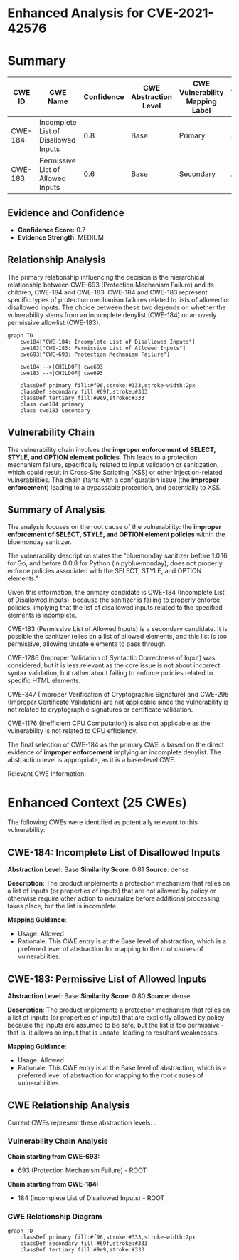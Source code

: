 # Enhanced Analysis for CVE-2021-42576

# Summary
| CWE ID | CWE Name | Confidence | CWE Abstraction Level | CWE Vulnerability Mapping Label | CWE-Vulnerability Mapping Notes |
|---|---|---|---|---|---|
| CWE-184 | Incomplete List of Disallowed Inputs | 0.8 | Base | Primary | Allowed |
| CWE-183 | Permissive List of Allowed Inputs | 0.6 | Base | Secondary | Allowed |

## Evidence and Confidence

*   **Confidence Score:** 0.7
*   **Evidence Strength:** MEDIUM

## Relationship Analysis
The primary relationship influencing the decision is the hierarchical relationship between CWE-693 (Protection Mechanism Failure) and its children, CWE-184 and CWE-183. CWE-184 and CWE-183 represent specific types of protection mechanism failures related to lists of allowed or disallowed inputs. The choice between these two depends on whether the vulnerability stems from an incomplete denylist (CWE-184) or an overly permissive allowlist (CWE-183).

```mermaid
graph TD
    cwe184["CWE-184: Incomplete List of Disallowed Inputs"]
    cwe183["CWE-183: Permissive List of Allowed Inputs"]
    cwe693["CWE-693: Protection Mechanism Failure"]

    cwe184 -->|CHILDOF| cwe693
    cwe183 -->|CHILDOF| cwe693
    
    classDef primary fill:#f96,stroke:#333,stroke-width:2px
    classDef secondary fill:#69f,stroke:#333
    classDef tertiary fill:#9e9,stroke:#333
    class cwe184 primary
    class cwe183 secondary
```

## Vulnerability Chain
The vulnerability chain involves the **improper enforcement of SELECT, STYLE, and OPTION element policies**. This leads to a protection mechanism failure, specifically related to input validation or sanitization, which could result in Cross-Site Scripting (XSS) or other injection-related vulnerabilities. The chain starts with a configuration issue (the **improper enforcement**) leading to a bypassable protection, and potentially to XSS.

## Summary of Analysis
The analysis focuses on the root cause of the vulnerability: the **improper enforcement of SELECT, STYLE, and OPTION element policies** within the bluemonday sanitizer.

The vulnerability description states the "bluemonday sanitizer before 1.0.16 for Go, and before 0.0.8 for Python (in pybluemonday), does not properly enforce policies associated with the SELECT, STYLE, and OPTION elements."

Given this information, the primary candidate is CWE-184 (Incomplete List of Disallowed Inputs), because the sanitizer is failing to properly enforce policies, implying that the list of disallowed inputs related to the specified elements is incomplete.

CWE-183 (Permissive List of Allowed Inputs) is a secondary candidate. It is possible the sanitizer relies on a list of allowed elements, and this list is too permissive, allowing unsafe elements to pass through.

CWE-1286 (Improper Validation of Syntactic Correctness of Input) was considered, but it is less relevant as the core issue is not about incorrect syntax validation, but rather about failing to enforce policies related to specific HTML elements.

CWE-347 (Improper Verification of Cryptographic Signature) and CWE-295 (Improper Certificate Validation) are not applicable since the vulnerability is not related to cryptographic signatures or certificate validation.

CWE-1176 (Inefficient CPU Computation) is also not applicable as the vulnerability is not related to CPU efficiency.

The final selection of CWE-184 as the primary CWE is based on the direct evidence of **improper enforcement** implying an incomplete denylist. The abstraction level is appropriate, as it is a base-level CWE.

Relevant CWE Information:

# Enhanced Context (25 CWEs)
The following CWEs were identified as potentially relevant to this vulnerability:

## CWE-184: Incomplete List of Disallowed Inputs
**Abstraction Level**: Base
**Similarity Score**: 0.81
**Source**: dense

**Description**:
The product implements a protection mechanism that relies on a list of inputs (or properties of inputs) that are not allowed by policy or otherwise require other action to neutralize before additional processing takes place, but the list is incomplete.

**Mapping Guidance**:
- Usage: Allowed
- Rationale: This CWE entry is at the Base level of abstraction, which is a preferred level of abstraction for mapping to the root causes of vulnerabilities.

## CWE-183: Permissive List of Allowed Inputs
**Abstraction Level**: Base
**Similarity Score**: 0.80
**Source**: dense

**Description**:
The product implements a protection mechanism that relies on a list of inputs (or properties of inputs) that are explicitly allowed by policy because the inputs are assumed to be safe, but the list is too permissive - that is, it allows an input that is unsafe, leading to resultant weaknesses.

**Mapping Guidance**:
- Usage: Allowed
- Rationale: This CWE entry is at the Base level of abstraction, which is a preferred level of abstraction for mapping to the root causes of vulnerabilities.


## CWE Relationship Analysis

Current CWEs represent these abstraction levels: .


### Vulnerability Chain Analysis

**Chain starting from CWE-693:**
- 693 (Protection Mechanism Failure) - ROOT


**Chain starting from CWE-184:**
- 184 (Incomplete List of Disallowed Inputs) - ROOT



### CWE Relationship Diagram

```mermaid
graph TD
    classDef primary fill:#f96,stroke:#333,stroke-width:2px
    classDef secondary fill:#69f,stroke:#333
    classDef tertiary fill:#9e9,stroke:#333
```